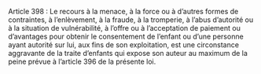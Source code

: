 Article 398 : Le recours à la menace, à la force ou à d’autres formes de contraintes, à l’enlèvement, à la fraude, à la tromperie, à l’abus d’autorité ou à la situation de vulnérabilité, à l’offre ou à l’acceptation de paiement ou d’avantages pour obtenir le consentement de l’enfant ou d’une personne ayant autorité sur lui, aux fins de son exploitation, est une circonstance aggravante de la traite d’enfants qui expose son auteur au maximum de la peine prévue à l’article 396 de la présente loi.